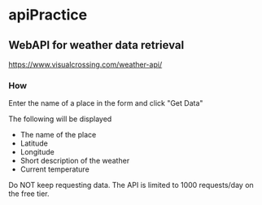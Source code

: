 # apiPractice

## WebAPI for weather data retrieval

https://www.visualcrossing.com/weather-api/

### How

Enter the name of a place in the form and click "Get Data"

The following will be displayed

- The name of the place
- Latitude
- Longitude
- Short description of the weather
- Current temperature

Do NOT keep requesting data.
The API is limited to 1000 requests/day on the free tier.